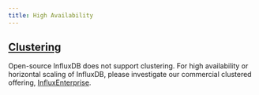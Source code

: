 ```yaml
---
title: High Availability
---
```


## [Clustering](/influxdb/v1.3/high_availability/relay/)
Open-source InfluxDB does not support clustering.
For high availability or horizontal scaling of InfluxDB, please investigate our
commercial clustered offering,
[InfluxEnterprise](https://portal.influxdata.com/).

